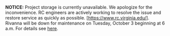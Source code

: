**NOTICE:** Project storage is currently unavailable. We apologize for the inconvenience. RC engineers are actively working to resolve the issue and restore service as quickly as possible. [https://www.rc.virginia.edu/].  Rivanna will be down for maintenance on Tuesday, October 3 beginning at 6 a.m. For details see [here](https://www.rc.virginia.edu/2023/09/rivanna-maintenance-october-3-2023/).
